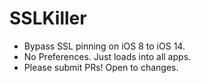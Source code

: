 # SSLKiller
- Bypass SSL pinning on iOS 8 to iOS 14.
- No Preferences. Just loads into all apps.
- Please submit PRs! Open to changes.
